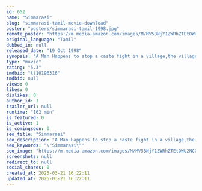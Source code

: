 ```yaml
---
id: 652
name: "Simmarasi"
slug: "simmarasi-tamil-movie-download"
poster: "posters/simmarasi-tamil-1998.jpg"
remote_poster: "https://m.media-amazon.com/images/M/MV5BNjY1ZWRhZTEtOWU2NC00ODE0LTgzNDgtNzE1NjMyNTMzMWJkXkEyXkFqcGdeQXVyMzYxOTQ3MDg@._V1_SX300.jpg"
original_language: "Tamil"
dubbed_in: null
released_date: "19 Oct 1998"
synopsis: "A Man Happens to stop a caste fight in a village,the villagers ask him to remain and help with their conflicts.thus inciting the wrath of the biggest Bad man in the village, a man who killed his own brother for marrying into a dif..."
type: "movie"
rating: "5.3"
imdbid: "tt10196316"
tmdbid: null
views: 0
likes: 0
dislikes: 0
author_id: 1
trailer_url: null
runtime: "162 min"
is_featured: 0
is_active: 1
is_comingsoon: 0
seo_title: "Simmarasi"
seo_description: "A Man Happens to stop a caste fight in a village,the villagers ask him to remain and help with their conflicts.thus inciting the wrath of the biggest Bad man in the village, a man who killed his own brother for marrying into a dif..."
seo_keywords: "\"Simmarasi\""
seo_image: "https://m.media-amazon.com/images/M/MV5BNjY1ZWRhZTEtOWU2NC00ODE0LTgzNDgtNzE1NjMyNTMzMWJkXkEyXkFqcGdeQXVyMzYxOTQ3MDg@._V1_SX300.jpg"
screenshots: null
redirect_to: null
social_shares: 0
created_at: 2025-03-21 16:22:11
updated_at: 2025-03-21 16:22:11
---
```


